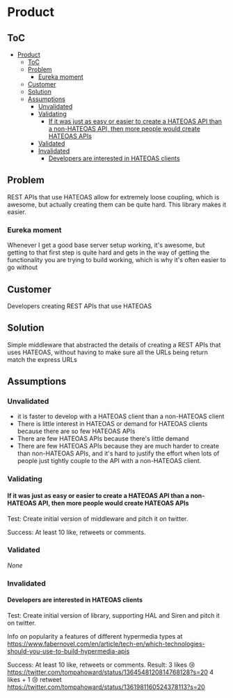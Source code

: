 # Product

## ToC

- [Product](#product)
  - [ToC](#toc)
  - [Problem](#problem)
    - [Eureka moment](#eureka-moment)
  - [Customer](#customer)
  - [Solution](#solution)
  - [Assumptions](#assumptions)
    - [Unvalidated](#unvalidated)
    - [Validating](#validating)
      - [If it was just as easy or easier to create a HATEOAS API than a non-HATEOAS API, then more people would create HATEOAS APIs](#if-it-was-just-as-easy-or-easier-to-create-a-hateoas-api-than-a-non-hateoas-api-then-more-people-would-create-hateoas-apis)
    - [Validated](#validated)
    - [Invalidated](#invalidated)
      - [Developers are interested in HATEOAS clients](#developers-are-interested-in-hateoas-clients)
  
## Problem

REST APIs that use HATEOAS allow for extremely loose coupling, which is awesome, but actually creating them can be quite
hard. This library makes it easier.

### Eureka moment

Whenever I get a good base server setup working, it's awesome, but getting to that first step is quite hard and 
gets in the way of getting the functionality you are trying to build working, which is why it's often easier to 
go without

## Customer

Developers creating REST APIs that use HATEOAS

## Solution

Simple middleware that abstracted the details of creating a REST APIs that uses HATEOAS, without having to
make sure all the URLs being return match the express URLs

## Assumptions

### Unvalidated 

- it is faster to develop with a HATEOAS client than a non-HATEOAS client
- There is little interest in HATEOAS or demand for HATEOAS clients because there are so few HATEOAS APIs
- There are few HATEOAS APIs because there's little demand 
- There are few HATEOAS APIs because they are much harder to create than non-HATEOAS APIs, and it's hard to justify the
effort when lots of people just tightly couple to the API with a non-HATEOAS client.

### Validating

#### If it was just as easy or easier to create a HATEOAS API than a non-HATEOAS API, then more people would create HATEOAS APIs

Test: Create initial version of middleware and pitch it on twitter.

Success: At least 10 like, retweets or comments.

### Validated

_None_

### Invalidated

#### Developers are interested in HATEOAS clients

Test: Create initial version of library, supporting HAL and Siren and pitch it on twitter.

Info on popularity a features of different hypermedia types at https://www.fabernovel.com/en/article/tech-en/which-technologies-should-you-use-to-build-hypermedia-apis

Success: At least 10 like, retweets or comments.
Result: 
  3 likes 😢 https://twitter.com/tompahoward/status/1364548120814768128?s=20
  4 likes + 1 😢 retweet https://twitter.com/tompahoward/status/1361981160524378113?s=20